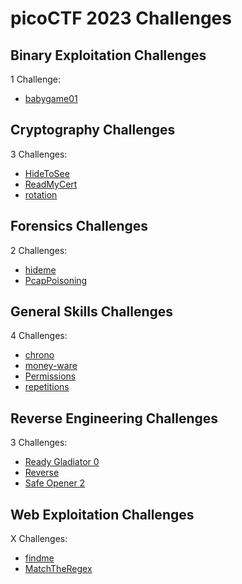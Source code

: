 # picoCTF 2023 Challenges

## Binary Exploitation Challenges

1 Challenge:
- [babygame01](Binary_Exploitation/babygame01.md)

## Cryptography Challenges

3 Challenges:
- [HideToSee](Cryptography/HideTooSee.md)
- [ReadMyCert](Cryptography/ReadMyCert.md)
- [rotation](Cryptography/rotation.md)

## Forensics Challenges

2 Challenges: 
- [hideme](Forensics/hideme.md)
- [PcapPoisoning](Forensics/PcapPoisoning.md)

## General Skills Challenges

4 Challenges:
- [chrono](General_Skills/chrono.md)
- [money-ware](General_Skills/money-ware.md)
- [Permissions](General_Skills/Permissions.md)
- [repetitions](General_Skills/repetitions.md)

## Reverse Engineering Challenges

3 Challenges:
- [Ready Gladiator 0](Reverse_Engineering/Ready_Gladiator_0.md)
- [Reverse](Reverse_Engineering/Reverse.md)
- [Safe Opener 2](Reverse_Engineering/Safe_Opener_2.md)

## Web Exploitation Challenges

X Challenges:
- [findme](Web_Exploitation/findme.md) 
- [MatchTheRegex](Web_Exploitation/MatchTheRegex.md)
